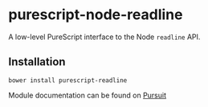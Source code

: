 # purescript-node-readline

A low-level PureScript interface to the Node `readline` API.

## Installation

```
bower install purescript-readline
```

Module documentation can be found on [Pursuit](https://pursuit.purescript.org/packages/purescript-node-readline)
